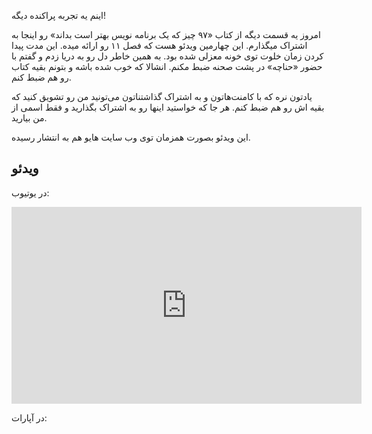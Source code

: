 اینم یه تجربه پراکنده دیگه!

امروز یه قسمت دیگه از کتاب «۹۷ چیز که یک برنامه نویس بهتر است بداند» رو اینجا به اشتراک میگذارم. این چهارمین ویدئو هست که فصل ۱۱ رو ارائه میده. این مدت پیدا کردن زمان خلوت توی خونه معزلی شده بود. به همین خاطر دل رو به دریا زدم و گفتم با حضور «حناچه» در پشت صحنه ضبط مکنم. انشالا که خوب شده باشه و بتونم بقیه کتاب رو هم ضبط کنم.

یادتون نره که با کامنت‌هاتون و به اشتراک گذاشتناتون می‌تونید من رو تشویق کنید که بقیه اش رو هم ضبط کنم. هر جا که خواستید اینها رو به اشتراک بگذارید و فقط اسمی از من بیارید.

این ویدئو بصورت همزمان توی وب سایت هایو هم به انتشار رسیده.

## ویدئو

در یوتیوب:

<iframe width="560" height="315" src="https://www.youtube.com/embed/R-_neelX9DE" frameborder="0" allowfullscreen></iframe>

در آپارات:

<div id="14837381126260989"><script type="text/JavaScript" src="https://www.aparat.com/embed/aOwei?data[rnddiv]=14837381126260989&data[responsive]=yes"></script></div>


